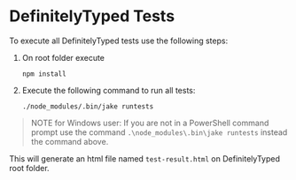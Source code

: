 DefinitelyTyped Tests
=====================

To execute all DefinitelyTyped tests use the following steps:

1. On root folder execute 

	`npm install`

2. Execute the following command to run all tests:

	`./node_modules/.bin/jake runtests`

> NOTE for Windows user: If you are not in a PowerShell command prompt use the command `.\node_modules\.bin\jake runtests` instead the command above.	

This will generate an html file named `test-result.html` on DefinitelyTyped root folder.